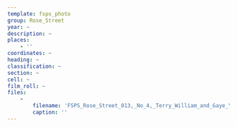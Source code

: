 ```yaml
---
template: fsps_photo
group: Rose_Street
year: ~
description: ~
places:
    - ''
coordinates: ~
heading: ~
classification: ~
section: ~
cell: ~
film_roll: ~
files:
    -
        filename: 'FSPS_Rose_Street_013,_No_4,_Terry_William_and_Gaye_Yvonne_Green,_16-3-D.png'
        caption: ''
---
```

